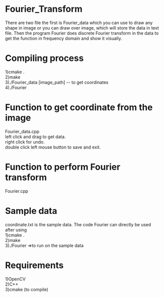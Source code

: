 # Fourier_Transform
There are two file the first is Fourier_data which you can use to draw any shape in image or you can draw over image, which will store the data in text file. Then the program Fourier does discrete Fourier transform in the data to get the function in frequency domain and show it visually.</br>

# Compiling process
1)cmake .</br>
2)make</br>
3)./Fourier_data [image_path] -- to get coordinates</br>
4)./Fourier </br>
# Function to get coordinate from the image
Fourier_data.cpp</br>
left click and drag to get data.</br>
right click for undo.</br>
double click left mouse button to save and exit.</br>

# Function to perform Fourier transform </br>
Fourier.cpp</br>

# Sample data
coordinate.txt is the sample data. The code Fourier can directly be used after using </br>
1)cmake . </br>
2)make </br>
3)./Fourier =>to run on the sample data</br>

# Requirements
1)OpenCV</br>
2)C++</br>
3)cmake (to compile)
